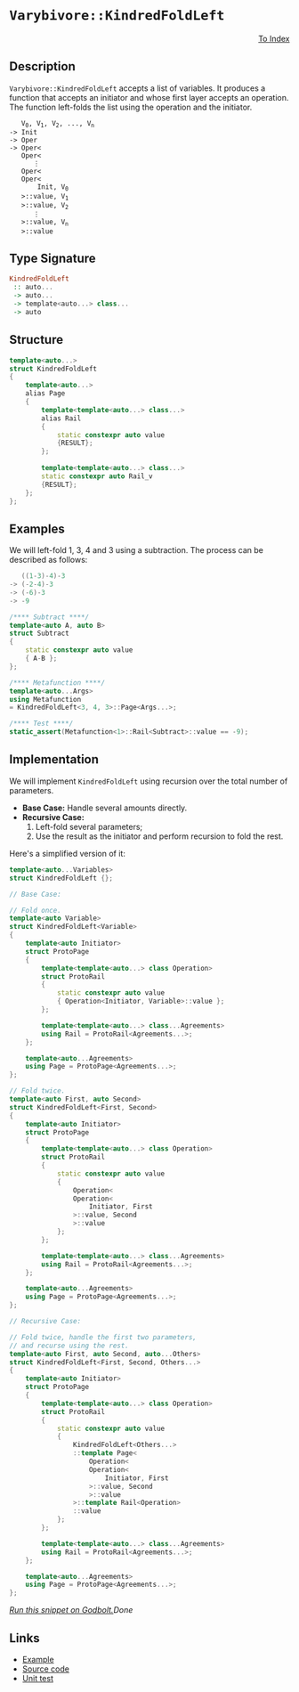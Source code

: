 <!-- Copyright 2024 Feng Mofan
SPDX-License-Identifier: Apache-2.0 -->

# `Varybivore::KindredFoldLeft`

<p style='text-align: right;'><a href="../../../facilities/metafunctions.md#varybivore-kindred-fold-left">To Index</a></p>

## Description

`Varybivore::KindredFoldLeft` accepts a list of variables.
It produces a function that accepts an initiator and whose first layer accepts an operation.
The function left-folds the list using the operation and the initiator.

<pre><code>   V<sub>0</sub>, V<sub>1</sub>, V<sub>2</sub>, ..., V<sub>n</sub>
-> Init
-> Oper
-> Oper&lt;
   Oper&lt;
      &vellip;
   Oper&lt;
   Oper&lt;
       Init, V<sub>0</sub>
   &gt;::value, V<sub>1</sub>
   &gt;::value, V<sub>2</sub>
      &vellip;
   &gt;::value, V<sub>n</sub>
   &gt;::value</code></pre>

## Type Signature

```Haskell
KindredFoldLeft
 :: auto...
 -> auto...
 -> template<auto...> class...
 -> auto
```

## Structure

```C++
template<auto...>
struct KindredFoldLeft
{
    template<auto...>
    alias Page
    {
        template<template<auto...> class...>
        alias Rail
        {
            static constexpr auto value
            {RESULT};
        };
        
        template<template<auto...> class...>
        static constexpr auto Rail_v
        {RESULT};
    };
};
```

## Examples

We will left-fold 1, 3, 4 and 3 using a subtraction.
The process can be described as follows:

```C++
   ((1-3)-4)-3
-> (-2-4)-3
-> (-6)-3
-> -9
```

```C++
/**** Subtract ****/
template<auto A, auto B>
struct Subtract
{
    static constexpr auto value
    { A-B };
};

/**** Metafunction ****/
template<auto...Args>
using Metafunction 
= KindredFoldLeft<3, 4, 3>::Page<Args...>;

/**** Test ****/
static_assert(Metafunction<1>::Rail<Subtract>::value == -9);
```

## Implementation

We will implement `KindredFoldLeft` using recursion over the total number of parameters.

- **Base Case:** Handle several amounts directly.
- **Recursive Case:**
  1. Left-fold several parameters;
  2. Use the result as the initiator and perform recursion to fold the rest.

Here's a simplified version of it:

```C++
template<auto...Variables>
struct KindredFoldLeft {};

// Base Case:

// Fold once.
template<auto Variable>
struct KindredFoldLeft<Variable>
{
    template<auto Initiator>
    struct ProtoPage
    {
        template<template<auto...> class Operation>
        struct ProtoRail
        {
            static constexpr auto value
            { Operation<Initiator, Variable>::value };
        };

        template<template<auto...> class...Agreements>
        using Rail = ProtoRail<Agreements...>;
    };

    template<auto...Agreements>
    using Page = ProtoPage<Agreements...>;
};

// Fold twice.
template<auto First, auto Second>
struct KindredFoldLeft<First, Second>
{
    template<auto Initiator>
    struct ProtoPage
    {
        template<template<auto...> class Operation>
        struct ProtoRail
        {
            static constexpr auto value 
            { 
                Operation<
                Operation<
                    Initiator, First
                >::value, Second
                >::value
            };
        };

        template<template<auto...> class...Agreements>
        using Rail = ProtoRail<Agreements...>;
    };

    template<auto...Agreements>
    using Page = ProtoPage<Agreements...>;
};

// Recursive Case:

// Fold twice, handle the first two parameters,
// and recurse using the rest.
template<auto First, auto Second, auto...Others>
struct KindredFoldLeft<First, Second, Others...>
{
    template<auto Initiator>
    struct ProtoPage
    {
        template<template<auto...> class Operation>
        struct ProtoRail
        {
            static constexpr auto value
            {
                KindredFoldLeft<Others...>
                ::template Page<
                    Operation<
                    Operation<
                        Initiator, First
                    >::value, Second
                    >::value
                >::template Rail<Operation>
                ::value
            };
        };

        template<template<auto...> class...Agreements>
        using Rail = ProtoRail<Agreements...>;
    };

    template<auto...Agreements>
    using Page = ProtoPage<Agreements...>;
};
```

[*Run this snippet on Godbolt.*](https://godbolt.org/#z:OYLghAFBqd5QCxAYwPYBMCmBRdBLAF1QCcAaPECAMzwBtMA7AQwFtMQByARg9KtQYEAysib0QXACx8BBAKoBnTAAUAHpwAMvAFYTStJg1DIApACYAQuYukl9ZATwDKjdAGFUtAK4sGIAGxcpK4AMngMmAByPgBGmMQSXADMpAAOqAqETgwe3r4BQemZjgJhEdEscQlcybaY9iUMQgRMxAS5Pn6BdQ3Zza0EZVGx8YkpCi1tHfndEwNDFVVjAJS2qF7EyOwcAPQAVAeHR8cnhzsmGgCC%2B4cA1ACSLKn0bIJMjbdH51c3p3%2Bn30uF0uBEwTwMoJMSTcTC8RAAdIiAGqtPBMGL0BRQ7DAibELwOW4AaXC6GImHQADFPOgQpgqARbiYAOxWZkAEShViuwJ2O1uFiYSluMKUIGBvP51No6FuAi28OBoPB70wUJhcNQtxRxDRGLVSRxVzxBMZJIYZIp0tp9II6p1evo2IlrOBt3dt2Vz1V6thRAeDCy7xIzquHtuJsJymIqCIyiYwDVYY9LO5l3D4a9EINbizPuhftQiMVhtuyAMCgUtwA8ql4u9sqH0xn3ZHGdHY6gAEpMOhultM13JgceuaOZBlgQTTCqVLEW6F24ANzEXiTzZH7tTNbrxAbAnV90DjmDZG1qPRTsNIBAK%2B8mEHnKSaZHLKfaf7LbzkOh35zheLbEywrBRi0uYByTBRgCCxQ1PwzLxMiMW4ezoJkknZW4OyIVDaHVcDINeGDALg594LfLkJWHT0wW9H8NQRRECMwKDBFgo0N1uRDwmALCEwfKFMOw1B40TfCIJYojQMRZ0yJ5DlKJ5H4pRpT0AHc8AVJVaOzX1NVuSk8GICZSAXfShEwNALSbNtiVJckqRpOkGXVQzjIIUyLKs9Am1TeC/z0/0jyDIhiCbcNbOE0T13DPzqMzHT81zRL6IAmTS3LIUq1retGnCgdIpjHDezw%2BKUyHTiRzHTTJwYadZ3nRc7zXJkypbbd4M3D0cr3PLoU6rqd1yxt%2Brawb3WCk9QtMtyJgGrrsRvZrME8yyBB8sbX2vW9VxiwaKLkyryvfKijvdALfxS/9NRI7BgKysCJNYmD8pbbjkNw9ChKK7sSvEwjoOkkscUO2KFMO/yrsCosmKeqTXq4pDeOir6sJ%2B6L/skwHbsUoFwY/ZSUMsjZMiXB9RXYU6%2BQM1SCA0rZTIQQx0HoT0EAfGh3PUrVUlaVhMFBYzSElBcLVuclkBJh93t4gh2fFzAJkVK4LoYrVZo8sz/S89bTLS%2BFqzl%2BJ2NxAh8UJc1LUcmVnLtaENdW7zTMN9njJx%2BSXw9VXF0mtFQoRwrOwx6i4rOmiVXo72bvSu7MsrIbepGjiqrN000c7XD5sHT2uuqicrPqucta1Zas7BnPxrsi0HOtW31Rd433bDkcbz/PixNG5vBp6/cGHVMvu93Xv%2B82yuJuPP2SBmoy5tHhbtuWx31oH%2BfsCW3aV4zRaQDbzPoR7vrk7H251/vTeDorsGTqUsPVajxjgfuytHoBtiEfDGWUJK1HhL3txmOekDWSFcL6nQShHa6D8AHwzgtRT%2BKNBLpzjPxTGgCcYQ3xlTf4fxAS/D2LcbAqhWDPAfF8Xk2CARYLuEILwMQzZMEJGQlWUMCz6UuHrfSVhYGXFsjQuhe4HAugrnnWqhdGr6VLiHVktxLgAFoLCPlxqAm%2BeDbgAFkBZMCoF4BgDhsifDONpCB0MwLEGACbK4n8NEtG0boj4EoMJVytrXW06oUi3GkLcJI28MbQkuGYoBpECbXCOLcAAKorRkTCeEtHHAAfSyvEAgEBrFaJ0Xog80IuDbz/nw%2BhgiF67S%2Bog2RABOZYXIOCrFoJwAArLwPwHAtCkFQJwNw1hrARnWJsASZgkg8FIAQTQVTVgAGsQC1MkPCDQAAOMwZhSmlK4LU2ZMyuDMmZNIGpHBJC8BYBIDQGhSCNOaa0jgvAFAgCOUMppVTSBwFgDARAIB1gEFSHCcglA0BPDoPESI/NOCqBmf4WR/hJC3GAMgCcUh4RmF4BSQgJA8DoD0PwQQIgxDsCkDIQQigVDqFuaQXQQQ1J7lSJwHg1S6kNOGS0zg1Y4TvMZKgKgtwgUgrBRCqFtwYVmFuBADwPz6DznMP05YvAblaFWBAJA3zUi/LIBQCAcqFUgGAFIMwfA6CC0uRAGItKYjhFaAATwpbwQ1zBiDGurDEbQlkbkDO%2BURasDBaCmsJVgGIXhgAwloLQS53BeBYBYIYYA4gPVGXtXgMmAbmkzmJqCM15BBD1FpbQPAMQ9xWo8FgWlZs8D7MDaQMmxAYgZEwOyMEob01GGGasKgBhzFIjwJgNSOVGkDLRcIUQ4hsVdrxWoWlxL9ChpQB0yw%2BgM2XMgKsVAqRGgBtkRMHyGFTCWGsGYU5JbdRYGnRAVYdgo3OAgK4aYfggihHCMMSooxCgZCyAIM9egigPoYAsEY1QehHqaJMdonhOh6EPRkn98wr2LFvbYX9T6ghzDaO%2Bm91QD3dK2BIKlHB6nHNpWctlwLQXgshdCqZfKIC4ERSKvpXBxWDLrasdmTAsAJH3aQcZkgkjwlKUkTZGhJBmEkP4Q5tT/ClP0JwXZpB9n9PhIEfwMzSlrP8JM5ZHH/CYcJWci5VzqO3OlU8mVLzGUfKVSq4V/y2CcFaCwJczJZFMHushLgpT4RcGmfC/AoVkWotkBi3t0h%2B1KEHYS3QmrSVMHJYGtDGGTm8DOQyt5cI5SsvZXhuzvEHNOemfywV8rhVMj6WYKjkq7l6eM/ET5yrUBCtGJlIwDmuBHJoLQHVlB9WEotSapNbWrU2rtQ4JNTroIurdbSz13rfX%2BqTcG6t2xmn4Alo4GNtL42S0TUW8IoJtnNPTZmk1ObpsSt1IWgZJay1KErSGowNbQDab4I2hQzbW3tqTV27zWLfOyAHQS5pQWR21rXVYCdW292zvndkRdy7BJ/Y3Vu%2BIO7FbwAPfUb9LgLTQeCBaeDSw73FGyKjl9jQMcQaA40foUx/35Bg4j4DJPBhgY/YBqDZPz2QdA%2BUOnlG1gbBQ%2Bz7ZkWsOcBwxy8F1XUuOecxoflpHQq5bFRKmjpA6MMcoGhsTEnHPceZLU0pGykg8b45IIIUW6XnNsJpwrOn4B6deUysrJXiCme2BZzlLAFBLgnEuNL2YJiubIx5oIz2e2vZxfIfzn2dAgBSCFsLlKRPoZpWp%2BlBnmWJady7t3HvVQTEyxV7L8RpdJAK3W%2B5srs8KptyX4Vt5kCpFSHE93pS4me4IHE1QYKtWNeNs1g1RqrUde79a219q%2BsVeda691M3MBep9WIcbRbJsXb26QWbUaFuEqW3CbYAy1upsJVtrNxrdt5oO0m475azvVp4oXhtCY7strbXWDtvB/eYokG93FIeh3h5%2B8YcdNhAfw5aSDlOJwDsMumOuupYJutFtusinDjOl%2BsBsju4IznoJeqzghs%2Bveo0LjpgdkATp%2BkTn0AznkEzgQQINTngfTgMKjrBjTmgZjkhpzlihFnHqcvzi3uCs7q7suOnqCJniRm5iQNLpRrLtprRpgPRqMExtsiriAAsvCEkEkLUisvrocgocyDJqpqwcbpctcnLixrUuxussyIcjMpIEslwHMmYCptskkCwdFpwCIVKmhnCpofYcbmbqsCWpkM4JIEAA)$Done$

## Links

- [Example](../../../code/facilities/metafunctions/varybivore/kindred_fold_left/implementation.hpp)
- [Source code](../../../../conceptrodon/varybivore/kindred_fold_left.hpp)
- [Unit test](../../../../tests/unit/metafunctions/varybivore/kindred_fold_left.test.hpp)
